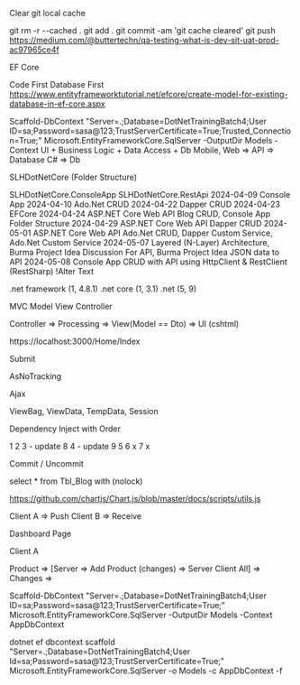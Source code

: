 Clear git local cache

git rm -r --cached .
git add .
git commit -am 'git cache cleared'
git push
https://medium.com/@buttertechn/qa-testing-what-is-dev-sit-uat-prod-ac97965ce4f

EF Core

Code First
Database First
https://www.entityframeworktutorial.net/efcore/create-model-for-existing-database-in-ef-core.aspx

Scaffold-DbContext "Server=.;Database=DotNetTrainingBatch4;User ID=sa;Password=sasa@123;TrustServerCertificate=True;Trusted_Connection=True;" Microsoft.EntityFrameworkCore.SqlServer -OutputDir Models -Context
UI + Business Logic + Data Access + Db Mobile, Web => API => Database C# => Db

SLHDotNetCore (Folder Structure)

SLHDotNetCore.ConsoleApp
SLHDotNetCore.RestApi
2024-04-09 Console App
2024-04-10 Ado.Net CRUD
2024-04-22 Dapper CRUD
2024-04-23 EFCore
2024-04-24 ASP.NET Core Web API Blog CRUD, Console App Folder Structure
2024-04-29 ASP.NET Core Web API Dapper CRUD
2024-05-01 ASP.NET Core Web API Ado.Net CRUD, Dapper Custom Service, Ado.Net Custom Service
2024-05-07 Layered (N-Layer) Architecture, Burma Project Idea Discussion For API, Burma Project Idea JSON data to API
2024-05-08 Console App CRUD with API using HttpClient & RestClient (RestSharp)
!Alter Text

.net framework (1, 4.8.1) .net core (1, 3.1) .net (5, 9)

MVC Model View Controller

Controller => Processing => View(Model == Dto) => UI (cshtml)

https://localhost:3000/Home/Index

Submit

AsNoTracking

Ajax

ViewBag, ViewData, TempData, Session

Dependency Inject with Order

1 2 3 - update 8 4 - update 9 5 6 x 7 x

Commit / Uncommit

select * from Tbl_Blog with (nolock)

https://github.com/chartjs/Chart.js/blob/master/docs/scripts/utils.js

Client A => Push Client B => Receive

Dashboard Page

Client A

Product => [Server => Add Product (changes) => Server Client All] => Changes =>

Scaffold-DbContext "Server=.;Database=DotNetTrainingBatch4;User ID=sa;Password=sasa@123;TrustServerCertificate=True;" Microsoft.EntityFrameworkCore.SqlServer -OutputDir Models -Context AppDbContext

dotnet ef dbcontext scaffold "Server=.;Database=DotNetTrainingBatch4;User Id=sa;Password=sasa@123;TrustServerCertificate=True;" Microsoft.EntityFrameworkCore.SqlServer -o Models -c AppDbContext -f